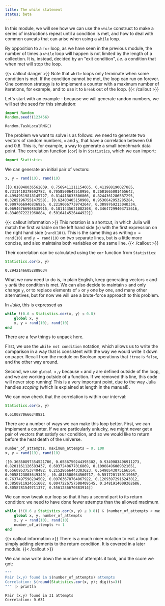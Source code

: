 ```yaml
---
title: The while statement
status: beta
---
```


In this module, we will see how we can use the `while` construct to make a
series of instructions repeat until a condition is met, and how to deal with
common caveats that can arise when using a `while` loop.

<!-- more -->

By opposition to a `for` loop, as we have seen in the previous module, the
number of times a `while` loop will happen is not limited by the length of a
collection. It is, instead, decided by an "exit condition", *i.e.* a condition
that when met will stop the loop.

{{< callout danger >}}
Note that `while` loops only terminate when some condition is met.
If the condition cannot be met, the loop can run on forever. One common
strategy is to implement a counter with a maximum number of iterations, for
example, and to use it to `break` out of the loop.
{{< /callout >}}

Let's start with an example - because we will generate randon numbers, we will
set the seed for this simulation:

````julia
import Random
Random.seed!(123456)
````

````
Random.TaskLocalRNG()
````

The problem we want to solve is as follows: we need to generate two vectors of
random numbers, `x` and `y`, that have a correlation between 0.6 and 0.8. This
is, for example, a way to generate a small benchmark data point. The
correlation function (`cor`) is in `Statistics`, which we can import:

````julia
import Statistics
````

We can generate an initial pair of vectors:

````julia
x, y = rand(10), rand(10)
````

````
([0.818848036562839, 0.7569411211154605, 0.411988190027885, 0.7311410378692782, 0.7058500642518956, 0.2601665001465642, 0.49949519818145727, 0.814418633506866, 0.8244361286587295, 0.3285196755147558], [0.62403405150908, 0.9536642053285284, 0.9097066946836926, 0.22190067739742647, 0.3099769213040334, 0.06946766908635915, 0.1811435621082308, 0.34647299403713616, 0.8340072221968884, 0.5016414526444922])
````

{{< callout information >}}
This notation is a shortcut, in which Julia will match the first
variable on the left hand side (`x`) with the first expression on the right
hand side (`rand(10)`). This is the same thing as writing `x = rand(10)` and
`y = rand(10)` on two separate lines, but is a little more concise, and also
maintains both variables on the same line.
{{< /callout >}}

Their correlation can be calculated using the `cor` function from
`Statistics`:

````julia
Statistics.cor(x, y)
````

````
0.29421466052888634
````

What we now need to do is, in plain English, keep generating vectors `x` and
`y` *until* the condition is met. We can also decide to maintain `x` and only
change `y`, or to replace elements of `x` or `y` one by one, and many other
alternatives, but for now we will use a brute-force approach to this problem.

In *Julia*, this is expressed as

````julia
while !(0.6 ≤ Statistics.cor(x, y) ≤ 0.8)
    global x, y
    x, y = rand(10), rand(10)
end
````

There are a few things to unpack here.

First, we use the `while not condition` notation, which allows us to write the
comparison in a way that is consistent with the way we would write it down on
paper. Recall from the module on Boolean operations that `!true` is `false`,
and the other way around.

Second, we use `global x,y` because `x` and `y` are defined outside of the
loop, and we are working outside of a function. If we removed this line, this
code will never stop running! This is a very important point, due to the way
Julia handles *scoping* (which is explained at length in the manual!).

We can now check that the correlation is within our interval:

````julia
Statistics.cor(x, y)
````

````
0.6100870666348821
````

There are a number of ways we can make this loop better. First, we can
implement a counter. If we are particularly unlucky, we might never get a pair
of vectors that satisfy our condition, and so we would like to return before
the heat death of the universe.

````julia
number_of_attempts, maximum_attempts = 0, 100
x, y = rand(10), rand(10)
````

````
([0.36850897354521706, 0.6586750244395302, 0.9349083496911273, 0.8201161126583437, 0.6037240677016869, 0.10908496089321651, 0.6560953753740482, 0.21528666443303623, 0.5490543075166564, 0.9058123803649349], [0.4813500034560717, 0.5517201159119057, 0.7637497598284502, 0.09763678764867922, 0.12093972916243012, 0.3850911924551602, 0.0047226757508409545, 0.2481914009302686, 0.8058781549711377, 0.5561236670383914])
````

We can now tweak our loop so that it has a second part to its return
condition: we need to have done fewer attempts than the allowed maximum.

````julia
while (!(0.6 ≤ Statistics.cor(x, y) ≤ 0.8)) & (number_of_attempts < maximum_attempts)
    global x, y, number_of_attempts
    x, y = rand(10), rand(10)
    number_of_attempts += 1
end
````

{{< callout information >}}
There is a much nicer notation to exit a loop than simply adding
elements to the return condition. It is covered in a later module.
{{< /callout >}}

We can now write down the number of attempts it took, and the score we got:

````julia
"""
Pair (x,y) found in $(number_of_attempts) attempts
Correlation: $(round(Statistics.cor(x, y); digits=3))
""" |> println
````

````
Pair (x,y) found in 31 attempts
Correlation: 0.631


````

